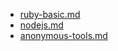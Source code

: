 - [ruby-basic.md](#!others/ruby-basic.md)
- [nodejs.md](#!others/nodejs.md)
- [anonymous-tools.md](#!others/anonymous-tools.md)
